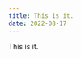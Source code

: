 ```yaml
---
title: This is it.
date: 2022-08-17
---
```


This is it.

<!-- Did you fucking find it yet, Eli? -->